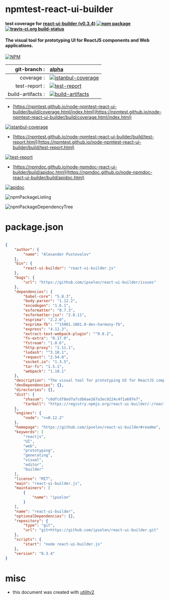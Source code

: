 # npmtest-react-ui-builder

#### test coverage for  [react-ui-builder (v0.3.4)](https://github.com/ipselon/react-ui-builder#readme)  [![npm package](https://img.shields.io/npm/v/npmtest-react-ui-builder.svg?style=flat-square)](https://www.npmjs.org/package/npmtest-react-ui-builder) [![travis-ci.org build-status](https://api.travis-ci.org/npmtest/node-npmtest-react-ui-builder.svg)](https://travis-ci.org/npmtest/node-npmtest-react-ui-builder)

#### The visual tool for prototyping UI for ReactJS components and Web applications.

[![NPM](https://nodei.co/npm/react-ui-builder.png?downloads=true&downloadRank=true&stars=true)](https://www.npmjs.com/package/react-ui-builder)

| git-branch : | [alpha](https://github.com/npmtest/node-npmtest-react-ui-builder/tree/alpha)|
|--:|:--|
| coverage : | [![istanbul-coverage](https://npmtest.github.io/node-npmtest-react-ui-builder/build/coverage.badge.svg)](https://npmtest.github.io/node-npmtest-react-ui-builder/build/coverage.html/index.html)|
| test-report : | [![test-report](https://npmtest.github.io/node-npmtest-react-ui-builder/build/test-report.badge.svg)](https://npmtest.github.io/node-npmtest-react-ui-builder/build/test-report.html)|
| build-artifacts : | [![build-artifacts](https://npmtest.github.io/node-npmtest-react-ui-builder/glyphicons_144_folder_open.png)](https://github.com/npmtest/node-npmtest-react-ui-builder/tree/gh-pages/build)|

- [https://npmtest.github.io/node-npmtest-react-ui-builder/build/coverage.html/index.html](https://npmtest.github.io/node-npmtest-react-ui-builder/build/coverage.html/index.html)

[![istanbul-coverage](https://npmtest.github.io/node-npmtest-react-ui-builder/build/screenCapture.buildCi.browser.%252Ftmp%252Fbuild%252Fcoverage.lib.html.png)](https://npmtest.github.io/node-npmtest-react-ui-builder/build/coverage.html/index.html)

- [https://npmtest.github.io/node-npmtest-react-ui-builder/build/test-report.html](https://npmtest.github.io/node-npmtest-react-ui-builder/build/test-report.html)

[![test-report](https://npmtest.github.io/node-npmtest-react-ui-builder/build/screenCapture.buildCi.browser.%252Ftmp%252Fbuild%252Ftest-report.html.png)](https://npmtest.github.io/node-npmtest-react-ui-builder/build/test-report.html)

- [https://npmdoc.github.io/node-npmdoc-react-ui-builder/build/apidoc.html](https://npmdoc.github.io/node-npmdoc-react-ui-builder/build/apidoc.html)

[![apidoc](https://npmdoc.github.io/node-npmdoc-react-ui-builder/build/screenCapture.buildCi.browser.%252Ftmp%252Fbuild%252Fapidoc.html.png)](https://npmdoc.github.io/node-npmdoc-react-ui-builder/build/apidoc.html)

![npmPackageListing](https://npmtest.github.io/node-npmtest-react-ui-builder/build/screenCapture.npmPackageListing.svg)

![npmPackageDependencyTree](https://npmtest.github.io/node-npmtest-react-ui-builder/build/screenCapture.npmPackageDependencyTree.svg)



# package.json

```json

{
    "author": {
        "name": "Alexander Pustovalov"
    },
    "bin": {
        "react-ui-builder": "react-ui-builder.js"
    },
    "bugs": {
        "url": "https://github.com/ipselon/react-ui-builder/issues"
    },
    "dependencies": {
        "babel-core": "5.8.3",
        "body-parser": "1.12.2",
        "escodegen": "1.6.1",
        "esformatter": "0.7.3",
        "esformatter-jsx": "2.0.11",
        "esprima": "2.2.0",
        "esprima-fb": "^15001.1001.0-dev-harmony-fb",
        "express": "4.12.3",
        "extract-text-webpack-plugin": "^0.8.2",
        "fs-extra": "0.17.0",
        "fstream": "1.0.6",
        "http-proxy": "1.11.1",
        "lodash": "^3.10.1",
        "request": "2.54.0",
        "socket.io": "1.3.5",
        "tar-fs": "1.5.1",
        "webpack": "1.10.1"
    },
    "description": "The visual tool for prototyping UI for ReactJS components and Web applications.",
    "devDependencies": {},
    "directories": {},
    "dist": {
        "shasum": "c6dfcdf8ed7a7cdb6ae167a3ec9224c4f1a697e7",
        "tarball": "https://registry.npmjs.org/react-ui-builder/-/react-ui-builder-0.3.4.tgz"
    },
    "engines": {
        "node": ">=0.12.2"
    },
    "homepage": "https://github.com/ipselon/react-ui-builder#readme",
    "keywords": [
        "reactjs",
        "UI",
        "web",
        "prototyping",
        "generating",
        "visual",
        "editor",
        "builder"
    ],
    "license": "MIT",
    "main": "react-ui-builder.js",
    "maintainers": [
        {
            "name": "ipselon"
        }
    ],
    "name": "react-ui-builder",
    "optionalDependencies": {},
    "repository": {
        "type": "git",
        "url": "git+https://github.com/ipselon/react-ui-builder.git"
    },
    "scripts": {
        "start": "node react-ui-builder.js"
    },
    "version": "0.3.4"
}
```



# misc
- this document was created with [utility2](https://github.com/kaizhu256/node-utility2)
